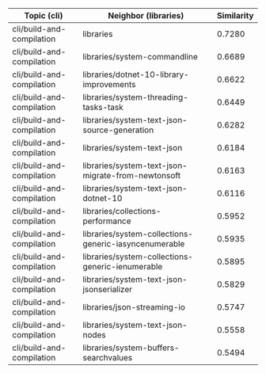 | Topic (cli) | Neighbor (libraries) | Similarity |
|-------------|-------------------|------------|
| cli/build-and-compilation | libraries | 0.7280 |
| cli/build-and-compilation | libraries/system-commandline | 0.6689 |
| cli/build-and-compilation | libraries/dotnet-10-library-improvements | 0.6622 |
| cli/build-and-compilation | libraries/system-threading-tasks-task | 0.6449 |
| cli/build-and-compilation | libraries/system-text-json-source-generation | 0.6282 |
| cli/build-and-compilation | libraries/system-text-json | 0.6184 |
| cli/build-and-compilation | libraries/system-text-json-migrate-from-newtonsoft | 0.6163 |
| cli/build-and-compilation | libraries/system-text-json-dotnet-10 | 0.6116 |
| cli/build-and-compilation | libraries/collections-performance | 0.5952 |
| cli/build-and-compilation | libraries/system-collections-generic-iasyncenumerable | 0.5935 |
| cli/build-and-compilation | libraries/system-collections-generic-ienumerable | 0.5895 |
| cli/build-and-compilation | libraries/system-text-json-jsonserializer | 0.5829 |
| cli/build-and-compilation | libraries/json-streaming-io | 0.5747 |
| cli/build-and-compilation | libraries/system-text-json-nodes | 0.5558 |
| cli/build-and-compilation | libraries/system-buffers-searchvalues | 0.5494 |
